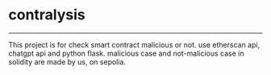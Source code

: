 # contralysis
---------
This project is for check smart contract malicious or not.   use etherscan api, chatgpt api and python flask.   malicious case and not-malicious case in solidity are made by us, on sepolia.
